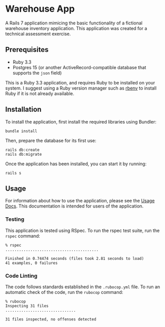 # Warehouse App

A Rails 7 application mimicing the basic functionality of a fictional warehouse inventory application. This application was created for a technical assessment exercise.

## Prerequisites

* Ruby 3.3
* Postgres 15 (or another ActiveRecord-compatible database that supports the `json` field)

This is a Ruby 3.3 application, and requires Ruby to be installed on your system. I suggest using a Ruby version manager such as [rbenv](https://github.com/rbenv/rbenv) to install Ruby if it is not already available.

## Installation

To install the application, first install the required libraries using Bundler:
```
bundle install
```

Then, prepare the database for its first use:
```
rails db:create
rails db:migrate
```

Once the application has been installed, you can start it by running:
```
rails s
```

## Usage

For information about how to use the application, please see the [Usage Docs](./docs/usage/usage_instructions.md). This documentation is intended for users of the application.

### Testing
This application is tested using RSpec. To run the rspec test suite, run the `rspec` command:

```
% rspec
.........................................

Finished in 0.74474 seconds (files took 2.81 seconds to load)
41 examples, 0 failures
```

### Code Linting
The code follows standards established in the `.rubocop.yml` file. To run an automatic check of the code, run the `rubocop` command:

```
% rubocop
Inspecting 31 files
...............................

31 files inspected, no offenses detected
```
